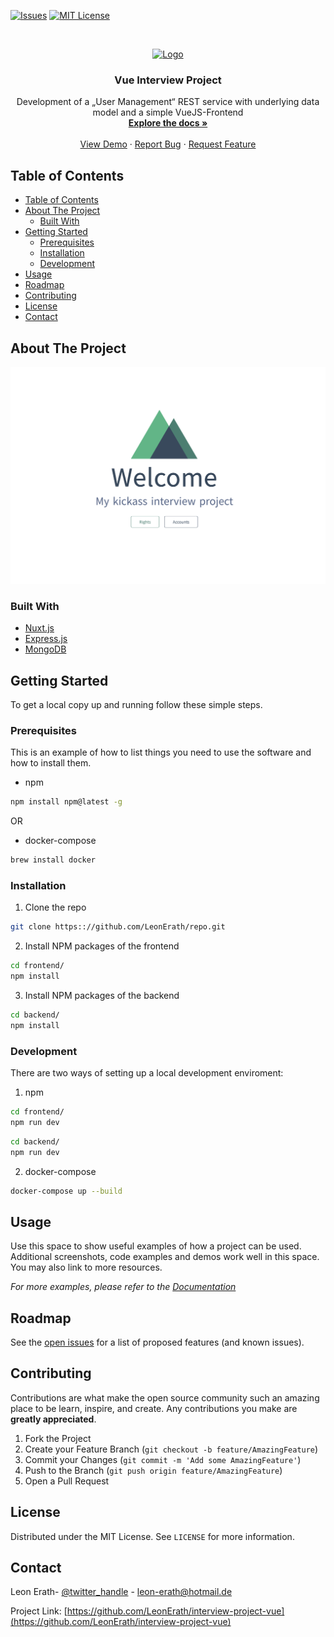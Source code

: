 [![Issues][issues-shield]][issues-url]
[![MIT License][license-shield]][license-url]


<br />
<p align="center">
  <a href="https://github.com/LeonErath/interview-project-vue">
    <img src="images/logo.png" alt="Logo" width="80" height="80">
  </a>

  <h3 align="center">Vue Interview Project</h3>

  <p align="center">
    Development of a „User Management“ REST service with underlying data model and a simple VueJS-Frontend
    <br />
    <a href="https://github.com/LeonErath/interview-project-vue"><strong>Explore the docs »</strong></a>
    <br />
    <br />
    <a href="https://github.com/LeonErath/interview-project-vue">View Demo</a>
    ·
    <a href="https://github.com/LeonErath/interview-project-vue/issues">Report Bug</a>
    ·
    <a href="https://github.com/LeonErath/interview-project-vue/issues">Request Feature</a>
  </p>
</p>



<!-- TABLE OF CONTENTS -->
## Table of Contents

- [Table of Contents](#table-of-contents)
- [About The Project](#about-the-project)
  - [Built With](#built-with)
- [Getting Started](#getting-started)
  - [Prerequisites](#prerequisites)
  - [Installation](#installation)
  - [Development](#development)
- [Usage](#usage)
- [Roadmap](#roadmap)
- [Contributing](#contributing)
- [License](#license)
- [Contact](#contact)



<!-- ABOUT THE PROJECT -->
## About The Project

[![Product Name Screen Shot][product-screenshot]](https://example.com)


### Built With

* [Nuxt.js](https://nuxtjs.org/)
* [Express.js](https://expressjs.com/)
* [MongoDB](https://www.mongodb.com/)



<!-- GETTING STARTED -->
## Getting Started

To get a local copy up and running follow these simple steps.

### Prerequisites

This is an example of how to list things you need to use the software and how to install them.
* npm
```sh
npm install npm@latest -g
```

OR
* docker-compose
```sh
brew install docker
```

### Installation
 
1. Clone the repo
```sh
git clone https:://github.com/LeonErath/repo.git
```
2. Install NPM packages of the frontend
```sh
cd frontend/
npm install
```
3. Install NPM packages of the backend
```sh
cd backend/
npm install
```

### Development
 
There are two ways of setting up a local development enviroment:
1. npm
```sh
cd frontend/
npm run dev
```
```sh
cd backend/
npm run dev
```
2. docker-compose
```sh
docker-compose up --build
```

<!-- USAGE EXAMPLES -->
## Usage

Use this space to show useful examples of how a project can be used. Additional screenshots, code examples and demos work well in this space. You may also link to more resources.

_For more examples, please refer to the [Documentation](https://example.com)_



<!-- ROADMAP -->
## Roadmap

See the [open issues](https://github.com/LeonErath/interview-project-vue/issues) for a list of proposed features (and known issues).



<!-- CONTRIBUTING -->
## Contributing

Contributions are what make the open source community such an amazing place to be learn, inspire, and create. Any contributions you make are **greatly appreciated**.

1. Fork the Project
2. Create your Feature Branch (`git checkout -b feature/AmazingFeature`)
3. Commit your Changes (`git commit -m 'Add some AmazingFeature'`)
4. Push to the Branch (`git push origin feature/AmazingFeature`)
5. Open a Pull Request



<!-- LICENSE -->
## License

Distributed under the MIT License. See `LICENSE` for more information.



<!-- CONTACT -->
## Contact

Leon Erath- [@twitter_handle](https://twitter.com/leonerath) - leon-erath@hotmail.de

Project Link: [https://github.com/LeonErath/interview-project-vue](https://github.com/LeonErath/interview-project-vue)





[issues-shield]: https://img.shields.io/github/issues/LeonErath/interview-project-vue.svg?style=flat-square
[issues-url]: https://github.com/LeonErath/interview-project-vue/issues
[license-shield]: https://img.shields.io/github/license/LeonErath/interview-project-vue.svg?style=flat-square
[license-url]: https://github.com/LeonErath/interview-project-vue/blob/master/LICENSE
[product-screenshot]: images/screenshot.png
